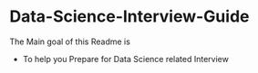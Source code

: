 # Data-Science-Interview-Guide

The Main goal of this Readme is 
- To help you Prepare for Data Science related Interview
